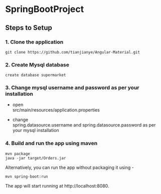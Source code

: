 # SpringBootProject

## Steps to Setup

### 1. Clone the application

	git clone https://github.com/tianjianye/Angular-Material.git

### 2. Create Mysql database

	create database supermarket

### 3. Change mysql username and password as per your installation

+ open  
	src/main/resources/application.properties

+ change  
	spring.datasource.username and spring.datasource.password as per your mysql installation

### 4. Build and run the app using maven

	mvn package
	java -jar target/Orders.jar

Alternatively, you can run the app without packaging it using -

	mvn spring-boot:run
	
The app will start running at http://localhost:8080.

